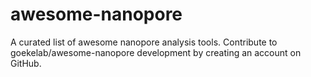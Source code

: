 # awesome-nanopore
A curated list of awesome nanopore analysis tools. Contribute to goekelab/awesome-nanopore development by creating an account on GitHub. 
